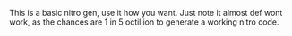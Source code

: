 This is a basic nitro gen, use it how you want. Just note it almost def wont work, as the chances are 1 in 5 octillion to generate a working nitro code.

